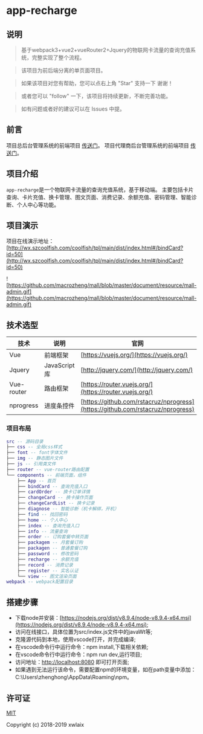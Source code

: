 # app-recharge

## 说明

> 基于webpack3+vue2+vueRouter2+Jquery的物联网卡流量的查询充值系统，完整实现了整个流程。

> 该项目为前后端分离的单页面项目。

> 如果该项目对您有帮助，您可以点右上角 "Star" 支持一下 谢谢！

> 或者您可以 "follow" 一下，该项目将持续更新，不断完善功能。

> 如有问题或者好的建议可以在 Issues 中提。

## 前言

项目总后台管理系统的前端项目
[传送门](https://github.com/xwlaix/admin-manage)。
项目代理商后台管理系统的前端项目
[传送门](https://github.com/xwlaix/agent-manage)。

## 项目介绍

`app-recharge`是一个物联网卡流量的查询充值系统，基于移动端。
主要包括卡片查询、卡片充值、换卡管理、图文页面、消费记录、余额充值、密码管理、智能诊断、个人中心等功能。

## 项目演示

项目在线演示地址：[http://wx.szcoolfish.com/coolfish/tpl/main/dist/index.html#/bindCard?id=50](http://wx.szcoolfish.com/coolfish/tpl/main/dist/index.html#/bindCard?id=50)  

![https://github.com/macrozheng/mall/blob/master/document/resource/mall-admin.gif](https://github.com/macrozheng/mall/blob/master/document/resource/mall-admin.gif)

## 技术选型

技术 | 说明 | 官网
----|----|----
Vue | 前端框架 | [https://vuejs.org/](https://vuejs.org/)
Jquery | JavaScript库 | [http://jquery.com/](http://jquery.com/)
Vue-router | 路由框架 | [https://router.vuejs.org/](https://router.vuejs.org/)
nprogress | 进度条控件 | [https://github.com/rstacruz/nprogress](https://github.com/rstacruz/nprogress)

### 项目布局

``` lua
src -- 源码目录
├── css -- 全局css样式
├── font -- font字体文件
├── img -- 静态图片文件
├── js -- 引用类文件
├── router -- vue-router路由配置
└── components -- 前端页面，组件
    ├── App -- 首页
    ├── bindCard -- 查询充值入口
    ├── cardOrder -- 换卡订单详情
    ├── changeCard -- 换卡操作页面
    ├── changeCardList -- 换卡记录
    ├── diagnose -- 智能诊断（机卡解绑，开机）
    ├── find -- 找回密码
    ├── home -- 个人中心
    ├── index -- 查询充值入口
    ├── info -- 流量查询
    ├── order -- 订购套餐中转页面
    ├── packagem -- 月套餐订购
    ├── packagen -- 普通套餐订购
    ├── password -- 修改密码
    ├── recharge -- 余额充值
    ├── record -- 消费记录
    ├── register -- 实名认证
    └── view -- 图文渲染页面
webpack -- webpack配置目录
```

## 搭建步骤
- 下载node并安装：[https://nodejs.org/dist/v8.9.4/node-v8.9.4-x64.msi](https://nodejs.org/dist/v8.9.4/node-v8.9.4-x64.msi);
- 访问在线接口，具体位置为src/index.js文件中的javaWt等;
- 克隆源代码到本地，使用vscode打开，并完成编译;
- 在vscode命令行中运行命令：npm install,下载相关依赖;
- 在vscode命令行中运行命令：npm run dev,运行项目;
- 访问地址：[http://localhost:8080](http://localhost:8080) 即可打开页面;
- 如果遇到无法运行该命令，需要配置npm的环境变量，如在path变量中添加：C:\Users\zhenghong\AppData\Roaming\npm。

## 许可证

[MIT](https://github.com/xwlaix/agent-manage/blob/master/LICENSE)

Copyright (c) 2018-2019 xwlaix
